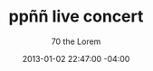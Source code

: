 ---
date: 2013-01-02 22:47:00 -04:00
title: ppññ live concert
subtitle: 70 the Lorem
handle: gal_pop9
position: 9
image: "assets/img/media/media_09.jpg"
alt_img_decription: 
link: http://www.ableparris.com/
subsections:
    - image: assets/img/gallery/g1.jpg
      description:
      link:
    - image: assets/img/gallery/g2.jpg
      description:
      link:
    - image: assets/img/gallery/g3.jpg
      description:
      link:
    - image: assets/img/gallery/g4.jpg
      description:
      link:
    - image: assets/img/gallery/g5.jpg
      description:
      link:
    - image: assets/img/gallery/g6.jpg
      description:
      link:
    - image: assets/img/gallery/g7.jpg
      description:
      link:
    - image: assets/img/gallery/g8.jpg
      description:
    - image: assets/img/gallery/g9.jpg
      description:
      link:
    - image: assets/img/gallery/g10.jpg
      description: 
      link:
    - image: assets/img/gallery/g11.jpg
      description:
      link:
    - image: assets/img/gallery/g12.jpg
      description:
      link:
    - image: assets/img/gallery/g13.jpg
      description:
      link:
    - image: assets/img/gallery/g14.jpg
      description:
      link:
    - image: assets/img/gallery/g15.jpg
      description:
      link:
    - image: assets/img/gallery/g16.jpg
      description:
      link:
    - image: assets/img/gallery/g17.jpg
      description:
      link:
    - image: assets/img/gallery/g18.jpg
      description:
      link:
    - image: assets/img/gallery/g19.jpg
      description:
      link:
    - image: assets/img/gallery/g20.jpg
      description:
      link:
    - image: assets/img/gallery/g1.jpg
      description:
      link:
    - image: assets/img/gallery/g2.jpg
      description:
      link:
    - image: assets/img/gallery/g3.jpg
      description:
      link:
    - image: assets/img/gallery/g4.jpg
      description:
      link:
---